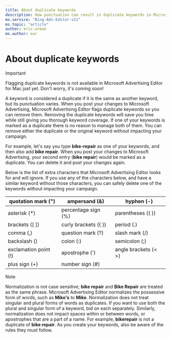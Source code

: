 ```yaml
---
title: About duplicate keywords
description: How punctuation can result in duplicate keywords in Microsoft Advertising Editor .
ms.service: "Bing-Ads-Editor-v11"
ms.topic: "article"
author: eric-urban
ms.author: eur
---
```


# About duplicate keywords

> [!IMPORTANT]
> Flagging duplicate keywords is not available in Microsoft Advertising Editor for Mac just yet. Don't worry, it's coming soon!

A keyword is considered a duplicate if it is the same as another keyword, but its punctuation varies. When you post your changes to Microsoft Advertising, Microsoft Advertising Editor flags duplicate keywords so you can remove them. Removing the duplicate keywords will save you time while still giving you thorough keyword coverage. If one of your keywords is marked as a duplicate there is no reason to manage both of them. You can remove either the duplicate or the original keyword without impacting your campaign.

For example, let's say you type **bike-repair** as one of your keywords, and then also add **bike repair**. When you post your changes to Microsoft Advertising, your second entry (**bike repair**) would be marked as a duplicate. You can delete it and post your changes again.

Below is the list of extra characters that Microsoft Advertising Editor looks for and will ignore. If you use any of the characters below, and have a similar keyword without those characters, you can safely delete one of the keywords without impacting your campaign.

|quotation mark (")|ampersand (&)|hyphen (-)|
|---|---|---|
|asterisk (\*)|percentage sign (%)|parentheses (( ))|
|brackets ([ ])|curly brackets ({ })|period (.)|
|comma (,)|question mark (?)|slash mark (/)|
|backslash (\)|colon (:)|semicolon (;)|
|exclamation point (!)|apostrophe (')|angle brackets (< >)|
|plus sign (+)|number sign (#)||

> [!NOTE]
> Normalization is not case sensitive; **bike repair** and **Bike Repair** are treated as the same phrase.
> Microsoft Advertising Editor normalizes the possessive form of words, such as **Mike's** to **Mike**.
> Normalization does not treat singular and plural forms of words as duplicates. If you want to use both the plural and singular form of a keyword, bid on each separately. Similarly, normalization does not impact spaces within or between words, or apostrophes that are a part of a name. For example, **bikerepair** is not a duplicate of **bike repair**.
> As you create your keywords, also be aware of the rules they must follow.


